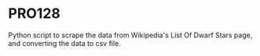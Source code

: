 # PRO128
Python script to scrape the data from Wikipedia's List Of Dwarf Stars page, and converting the data to csv file.
